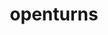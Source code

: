 ---
title: "openturns"
layout: cache
categories: [package, develop]
meta: {"compilers": ["gcc@11.4.0"], "num_specs": 9, "num_specs_by_stack": {"e4s": 9, "root": 9}, "oss": ["ubuntu22.04"], "platforms": ["linux"], "stacks": ["e4s", "root"], "targets": ["x86_64_v3"], "versions": ["1.24"]}
spec_details: [{"compiler": "gcc@11.4.0", "hash": "2sxtu3dkhqspggdspbtjvfoolldougsr", "os": "ubuntu22.04", "platform": "linux", "size": "-", "stacks": ["e4s", "root"], "target": "x86_64_v3", "variants": ["build_system=cmake", "build_type=Release", "generator=make", "~ipo", "~libxml2", "+python"], "versions": ["1.24"]}, {"compiler": "gcc@11.4.0", "hash": "3vqgy6w6qnmyg2noyibwsthrs7uhmazj", "os": "ubuntu22.04", "platform": "linux", "size": "-", "stacks": ["e4s", "root"], "target": "x86_64_v3", "variants": ["build_system=cmake", "build_type=Release", "generator=make", "~ipo", "~libxml2", "+python"], "versions": ["1.24"]}, {"compiler": "gcc@11.4.0", "hash": "ckulmdsw5hxygv366agkamuif3i6bnmh", "os": "ubuntu22.04", "platform": "linux", "size": "-", "stacks": ["e4s", "root"], "target": "x86_64_v3", "variants": ["build_system=cmake", "build_type=Release", "generator=make", "~ipo", "~libxml2", "+python"], "versions": ["1.24"]}, {"compiler": "gcc@11.4.0", "hash": "ei2d5e52x7ncbcg7p2e6qqoitytjlno4", "os": "ubuntu22.04", "platform": "linux", "size": "-", "stacks": ["e4s", "root"], "target": "x86_64_v3", "variants": ["build_system=cmake", "build_type=Release", "generator=make", "~ipo", "~libxml2", "+python"], "versions": ["1.24"]}, {"compiler": "gcc@11.4.0", "hash": "glhl3yt3eo32wd7y73b3hwbbwfmasako", "os": "ubuntu22.04", "platform": "linux", "size": "-", "stacks": ["e4s", "root"], "target": "x86_64_v3", "variants": ["build_system=cmake", "build_type=Release", "generator=make", "~ipo", "~libxml2", "+python"], "versions": ["1.24"]}, {"compiler": "gcc@11.4.0", "hash": "h2o2h4hw3qcqj5c5ytbif3dari6vpdo2", "os": "ubuntu22.04", "platform": "linux", "size": "-", "stacks": ["e4s", "root"], "target": "x86_64_v3", "variants": ["build_system=cmake", "build_type=Release", "generator=make", "~ipo", "~libxml2", "+python"], "versions": ["1.24"]}, {"compiler": "gcc@11.4.0", "hash": "quvxj3onq7wuk5bifnggkbcp4c66duq2", "os": "ubuntu22.04", "platform": "linux", "size": "-", "stacks": ["e4s", "root"], "target": "x86_64_v3", "variants": ["build_system=cmake", "build_type=Release", "generator=make", "~ipo", "~libxml2", "+python"], "versions": ["1.24"]}, {"compiler": "gcc@11.4.0", "hash": "siibvmoa27362psvcav3ewxicwwddymf", "os": "ubuntu22.04", "platform": "linux", "size": "-", "stacks": ["e4s", "root"], "target": "x86_64_v3", "variants": ["build_system=cmake", "build_type=Release", "generator=make", "~ipo", "~libxml2", "+python"], "versions": ["1.24"]}, {"compiler": "gcc@11.4.0", "hash": "takt4oxupmqpkht6iteqm4j3ijh2t5xk", "os": "ubuntu22.04", "platform": "linux", "size": "-", "stacks": ["e4s", "root"], "target": "x86_64_v3", "variants": ["build_system=cmake", "build_type=Release", "generator=make", "~ipo", "~libxml2", "+python"], "versions": ["1.24"]}]
---